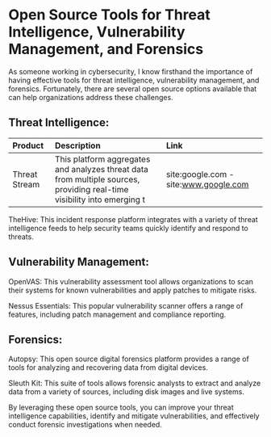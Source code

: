 # Open Source Tools for Threat Intelligence, Vulnerability Management, and Forensics

As someone working in cybersecurity, I know firsthand the importance of having effective tools for threat intelligence, vulnerability management, and forensics. Fortunately, there are several open source options available that can help organizations address these challenges.

## Threat Intelligence:

| Product          | Description                                        | Link                              |
| :-------------- |:---------------------------------------------------| :------------------------------------|
| Threat Stream    | This platform aggregates and analyzes threat data from multiple sources, providing real-time visibility into emerging t | site:google.com -site:www.google.com |||

TheHive: This incident response platform integrates with a variety of threat intelligence feeds to help security teams quickly identify and respond to threats.

## Vulnerability Management:

OpenVAS: This vulnerability assessment tool allows organizations to scan their systems for known vulnerabilities and apply patches to mitigate risks.

Nessus Essentials: This popular vulnerability scanner offers a range of features, including patch management and compliance reporting.

## Forensics:

Autopsy: This open source digital forensics platform provides a range of tools for analyzing and recovering data from digital devices.

Sleuth Kit: This suite of tools allows forensic analysts to extract and analyze data from a variety of sources, including disk images and live systems.

By leveraging these open source tools, you can improve your threat intelligence capabilities, identify and mitigate vulnerabilities, and effectively conduct forensic investigations when needed.
